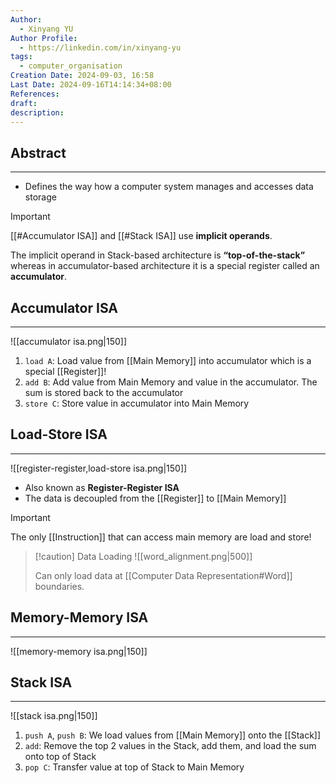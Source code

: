 ```yaml
---
Author:
  - Xinyang YU
Author Profile:
  - https://linkedin.com/in/xinyang-yu
tags:
  - computer_organisation
Creation Date: 2024-09-03, 16:58
Last Date: 2024-09-16T14:14:34+08:00
References: 
draft: 
description: 
---
```

## Abstract
---
- Defines the way how a computer system manages and accesses data storage

>[!important]
> [[#Accumulator ISA]] and [[#Stack ISA]] use **implicit operands**.
> 
> The implicit operand in Stack-based architecture is **“top-of-the-stack”** whereas in accumulator-based architecture it is a special register called an **accumulator**.

## Accumulator ISA
---
![[accumulator isa.png|150]]
1. ``load A``: Load value from [[Main Memory]] into accumulator which is a special [[Register]]!
2. ``add B``: Add value from Main Memory and value in the accumulator. The sum is stored back to the accumulator
3. ``store C``: Store value in accumulator into Main Memory

## Load-Store ISA
---
![[register-register,load-store isa.png|150]]
- Also known as **Register-Register ISA**
- The data is decoupled from the [[Register]] to [[Main Memory]]

>[!important]
> The only [[Instruction]] that can access main memory are load and store!

>[!caution] Data Loading
> ![[word_alignment.png|500]]
> 
> Can only load data at [[Computer Data Representation#Word]] boundaries.




## Memory-Memory ISA
---
![[memory-memory isa.png|150]]

## Stack ISA
---
![[stack isa.png|150]]
1. ``push A``, ``push B``: We load values from [[Main Memory]] onto the [[Stack]]
2. ``add``: Remove the top 2 values in the Stack, add them, and load the sum onto top of Stack
3. ``pop C``: Transfer value at top of Stack to Main Memory